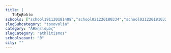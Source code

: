 ```yaml
---
title: |
   Τοξοβολία
schools: ["school191120181408","school021220180334","school021220181032"]
slugSubcategory: "toxovolia"
category: "Αθλητισμός"
slugCategory: "athlitismos"
schoolscount: "0"
city: ""
---
```



